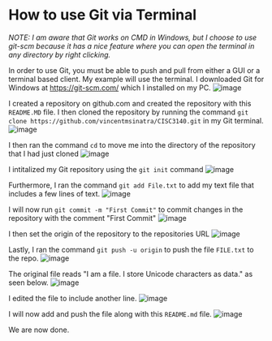 # How to use Git via Terminal
*NOTE: I am aware that Git works on CMD in Windows, but I choose to use git-scm because it has a nice feature where you can open the terminal in any directory by right clicking.*

In order to use Git, you must be able to push and pull from either a GUI or a terminal based client. My example will use the terminal. I downloaded Git for Windows at https://git-scm.com/ which I installed on my PC. 
![image](https://user-images.githubusercontent.com/44344714/125536359-6782a3a9-d031-483c-a459-66f879ed0ba9.png)

I created a repository on github.com and created the repository with this `README.MD` file. I then cloned the repository by running the command `git clone https://github.com/vincentmsinatra/CISC3140.git` in my Git terminal.
![image](https://user-images.githubusercontent.com/44344714/125536615-b26ced87-d767-4c81-897a-3f5faf164b87.png)

I then ran the command `cd` to move me into the directory of the repository that I had just cloned
![image](https://user-images.githubusercontent.com/44344714/125536724-12a79f1b-a4cd-492c-99e5-d65936046873.png)

I intitalized my Git repository using the  `git init` command
![image](https://user-images.githubusercontent.com/44344714/125537098-49ba1824-4c07-4f60-af7e-3212753b56de.png)

Furthermore, I ran the command `git add File.txt` to add my text file that includes a few lines of text.
![image](https://user-images.githubusercontent.com/44344714/125536962-babf815d-7340-41f1-9c00-6947e2967db1.png)

I will now run `git commit -m "First Commit"` to commit changes in the repository with the comment "First Commit"
![image](https://user-images.githubusercontent.com/44344714/125537676-f718331d-3501-4576-b3c7-f75ae1c32805.png)

I then set the origin of the repository to the repositories URL
![image](https://user-images.githubusercontent.com/44344714/125537921-90bcc40c-4b96-4677-a37b-664c870023b7.png)

Lastly, I ran the command `git push -u origin` to push the file `FILE.txt` to the repo.
![image](https://user-images.githubusercontent.com/44344714/125538344-933737d6-e27e-4905-a623-cbe886bebcce.png)

The original file reads "I am a file. I store Unicode characters as data." as seen below.
![image](https://user-images.githubusercontent.com/44344714/125538595-cfdcfce2-9b73-4bce-afec-6a31481e5d99.png)

I edited the file to include another line.
![image](https://user-images.githubusercontent.com/44344714/125538743-e6c42590-e80c-4062-b8f1-66f90ee073a4.png)

I will now add and push the file along with this `README.md` file.
![image](https://user-images.githubusercontent.com/44344714/125539080-a155837c-e6fe-4124-a8da-49397d0e9dfc.png)

We are now done.